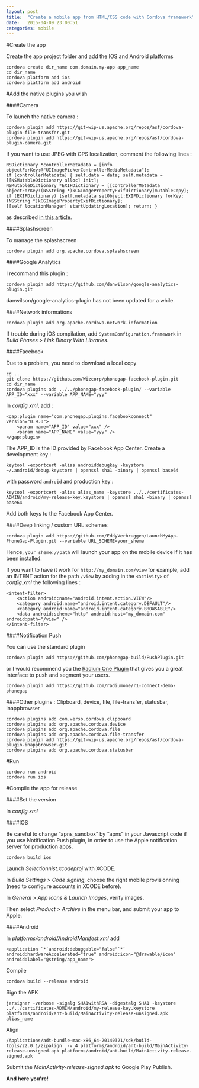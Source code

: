 ```yaml
---
layout: post
title:  "Create a mobile app from HTML/CSS code with Cordova framework"
date:   2015-04-09 23:00:51
categories: mobile
---
```


#Create the app

Create the app project folder and add the IOS and Android platforms

	cordova create dir_name com.domain.my-app app_name
	cd dir_name
	cordova platform add ios
	cordova platform add android

#Add the native plugins you wish


####Camera

To launch the native camera :

	cordova plugin add https://git-wip-us.apache.org/repos/asf/cordova-plugin-file-transfer.git
	cordova plugin add https://git-wip-us.apache.org/repos/asf/cordova-plugin-camera.git

If you want to use JPEG with GPS localization, comment the following lines :

	NSDictionary *controllerMetadata = [info objectForKey:@"UIImagePickerControllerMediaMetadata"];
	if (controllerMetadata) { self.data = data; self.metadata = [[NSMutableDictionary alloc] init];
	NSMutableDictionary *EXIFDictionary = [[controllerMetadata objectForKey:(NSString *)kCGImagePropertyExifDictionary]mutableCopy];
	if (EXIFDictionary) [self.metadata setObject:EXIFDictionary forKey:(NSString *)kCGImagePropertyExifDictionary];
	[[self locationManager] startUpdatingLocation]; return; }

as described [in this article](http://stackoverflow.com/questions/17253139/how-to-remove-location-services-request-from-phonegap-ios-6-app).

####Splashscreen

To manage the splashscreen

	cordova plugin add org.apache.cordova.splashscreen


####Google Analytics

I recommand this plugin :

	cordova plugin add https://github.com/danwilson/google-analytics-plugin.git

danwilson/google-analytics-plugin has not been updated for a while.

####Network informations

	cordova plugin add org.apache.cordova.network-information

If trouble during iOS compilation, add `SystemConfiguration.framework` in *Build Phases > Link Binary With Libraries*.

####Facebook

Due to a problem, you need to download a local copy

	cd ..
	git clone https://github.com/Wizcorp/phonegap-facebook-plugin.git
	cd dir_name
	cordova plugins add ../../phonegap-facebook-plugin/ --variable APP_ID="xxx" --variable APP_NAME="yyy"

In *config.xml*, add :

	<gap:plugin name="com.phonegap.plugins.facebookconnect" version="0.9.0">
		<param name="APP_ID" value="xxx" />
		<param name="APP_NAME" value="yyy" />
	</gap:plugin>

The APP_ID is the ID provided by Facebook App Center. Create a development key :

	keytool -exportcert -alias androiddebugkey -keystore ~/.android/debug.keystore | openssl sha1 -binary | openssl base64

with password `android` and production key :

	keytool -exportcert -alias alias_name -keystore ../../certificates-ADMIN/android/my-release-key.keystore | openssl sha1 -binary | openssl base64

Add both keys to the Facebook App Center.

####Deep linking / custom URL schemes

	cordova plugin add https://github.com/EddyVerbruggen/LaunchMyApp-PhoneGap-Plugin.git --variable URL_SCHEME=your_sheme

Hence, `your_sheme://path` will launch your app on the mobile device if it has been installed.

If you want to have it work for `http://my_domain.com/view` for example, add an INTENT action for the path `/view` by adding in the `<activity>` of *config.xml* the following lines :

	<intent-filter>
		<action android:name="android.intent.action.VIEW"/>
		<category android:name="android.intent.category.DEFAULT"/>
		<category android:name="android.intent.category.BROWSABLE"/>
		<data android:scheme="http" android:host="my_domain.com" android:path="/view" />
	</intent-filter>

####Notification Push

You can use the standard plugin

	cordova plugin add https://github.com/phonegap-build/PushPlugin.git

or I would recommend you the [Radium One Plugin](https://github.com/radiumone/r1-connect-demo-phonegap) that gives you a great interface to push and segment your users.

	cordova plugin add https://github.com/radiumone/r1-connect-demo-phonegap

####Other plugins : Clipboard, device, file, file-transfer, statusbar, inappbrowser

	cordova plugins add com.verso.cordova.clipboard
	cordova plugins add org.apache.cordova.device
	cordova plugins add org.apache.cordova.file
	cordova plugins add org.apache.cordova.file-transfer
	cordova plugin add https://git-wip-us.apache.org/repos/asf/cordova-plugin-inappbrowser.git
	cordova plugins add org.apache.cordova.statusbar


#Run

	cordova run android
	cordova run ios


#Compile the app for release

####Set the version

In *config.xml*

####IOS

Be careful to change “apns_sandbox” by “apns” in your Javascript code if you use Notification Push plugin, in order to use the Apple notification server for production apps.

	cordova build ios

Launch *Selectionnist.xcodeproj* with XCODE.

In *Build Settings > Code signing*, choose the right mobile provisionning (need to configure accounts in XCODE before).

In *General > App Icons & Launch Images*, verify images.

Then select *Product > Archive* in the menu bar, and submit your app to Apple.

####Android

In *platforms/android/AndroidManifest.xml* add

	<application `*`android:debuggable="false"`*` android:hardwareAccelerated="true" android:icon="@drawable/icon" android:label="@string/app_name">

Compile

	cordova build --release android

Sign the APK

	jarsigner -verbose -sigalg SHA1withRSA -digestalg SHA1 -keystore ../../certificates-ADMIN/android/my-release-key.keystore  platforms/android/ant-build/MainActivity-release-unsigned.apk alias_name

Align

	/Applications/adt-bundle-mac-x86_64-20140321/sdk/build-tools/22.0.1/zipalign  -v 4 platforms/android/ant-build/MainActivity-release-unsigned.apk platforms/android/ant-build/MainActivity-release-signed.apk 

Submit the *MainActivity-release-signed.apk* to Google Play Publish.

**And here you're!**
